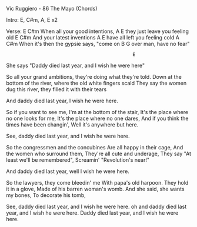 Vic Ruggiero - 86 The Mayo (Chords)

Intro: E, C#m, A, E x2

Verse:
     E               C#m
When all your good intentions,
           A                E
they just leave you feeling old
     E             C#m
And your latest inventions
          A                E
have all left you feeling cold
            A              C#m
When it's then the gypsie says, "come on
B                  G
over man, have no fear"

                                                    E
She says "Daddy died last year, and I wish he were here"


So all your grand ambitions,
they're doing what they're told.
Down at the bottom of the river,
where the old white fingers scald
They say the women dug this river,
they filled it with their tears

And daddy died last year, I wish he were here.


So if you want to see me,
I'm at the bottom of the stair,
It's the place where no one looks for me,
It's the place where no one dares,
And if you think the times have been changin',
Well it's anywhere but here.

See, daddy died last year, and I wish he were here.


So the congressmen and the concubines
Are all happy in their cage,
And the women who surround them,
They're all cute and underage,
They say "At least we'll be remembered",
Screamin' "Revolution's near!"

And daddy died last year, well I wish he were here.


So the lawyers, they come bleedin' me
With papa's old harpoon.
They hold it in a glove,
Made of his barren woman's womb.
And she said, she wants my bones,
To decorate his tomb,

See, daddy died last year, and I wish he were here.
oh and daddy died last year, and I wish he were here.
Daddy died last year, and I wish he were here.
